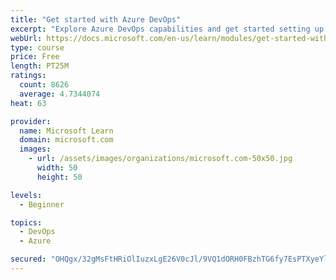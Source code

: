 ```yaml
---
title: "Get started with Azure DevOps"
excerpt: "Explore Azure DevOps capabilities and get started setting up your own organization knowing what separates elite performers from low performers."
webUrl: https://docs.microsoft.com/en-us/learn/modules/get-started-with-devops/
type: course
price: Free
length: PT25M
ratings:
  count: 8626
  average: 4.7344074
heat: 63

provider:
  name: Microsoft Learn
  domain: microsoft.com
  images:
    - url: /assets/images/organizations/microsoft.com-50x50.jpg
      width: 50
      height: 50

levels:
  - Beginner

topics:
  - DevOps
  - Azure

secured: "OHQgx/32gMsFtHRiOlIuzxLgE26V0cJl/9VQ1dORH0FBzhTG6fy7EsPTXyeYlIojKAAEjly3lp4X/UXxDZX+cLjHblDHAOflJGX8CndDjgJgRk31n0KuZb3fatmGqfcPel26EpQgTonKemMvf/PsyenLRZ2Twrn5RAzRekP8f9+tYR+nbYHs+M94aLYRXx6GyY/7e5K+qTaCmhbBZuDdv+/Pqm+6ldBVtLFkZRnfQREEqG6bmxXiepRGW3EvpFGkKpUQ+4enwfOuO74OQ2kPh0SB3ip73kS/4O++JbsF7oF/H3nFiY01LRYhI/EnRQaitoPoRon2hsRuj8z5DqTlRJlffuO7IcfWGjHUybGCO13H4Mn57CvsLDgtsbO+IvELrPO4scJBVXrM6i+up+EMekEmzKPtfTM1OuOUbhBMQgA=;8oSMFLJgYPp/yuWgceZW5Q=="
---
```


